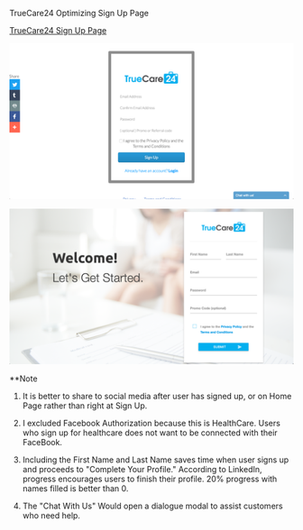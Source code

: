 TrueCare24 Optimizing Sign Up Page

[TrueCare24 Sign Up Page](https://www.bitballoon.com/sites/radiologist-kangaroo-25411)

![Original](/assets/original-signup.png)

![Optimized](/assets/new-signup.png)

**Note

1. It is better to share to social media after user has signed up, or on Home Page rather than right at Sign Up.

2. I excluded Facebook Authorization because this is HealthCare. Users who sign up for healthcare does not want to be connected with their FaceBook.

3. Including the First Name and Last Name saves time when user signs up and proceeds to "Complete Your Profile." According to LinkedIn, progress encourages users to finish their profile. 20% progress with names filled is better than 0.

4. The "Chat With Us" Would open a dialogue modal to assist customers who need help. 
